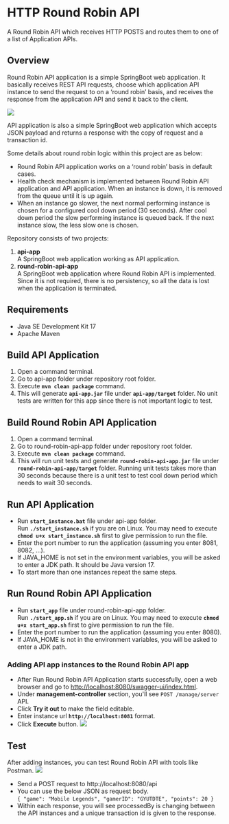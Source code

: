 # HTTP Round Robin API
A Round Robin API which receives HTTP POSTS and routes them to one of a list of
Application APIs.
## Overview
Round Robin API application is a simple SpringBoot web application.
It basically receives REST API requests, choose which application API instance to send the request to on a ‘round robin’ basis, and receives the response from the application API
and send it back to the client.

![](https://i.ibb.co/hF8T7B5/round-Robin.png)

API application is also a simple SpringBoot web application which accepts JSON payload and returns a response with the copy of request and a transaction id.

Some details about round robin logic within this project are as below:
- Round Robin API application works on a ‘round robin’ basis in default cases.
- Health check mechanism is implemented between Round Robin API application and API application. When an instance is down, it is removed from the queue until it is up again.
- When an instance go slower, the next normal performing instance is chosen for a configured cool down period (30 seconds). After cool down period the slow performing instance is queued back. If the next instance slow, the less slow one is chosen.
 
Repository consists of two projects:
1. **api-app**<br>
A SpringBoot web application working as API application.<br>
2. **round-robin-api-app**<br>
A SpringBoot web application where Round Robin API is implemented. Since it is not required, there is no persistency, so all the data is lost when the application is terminated. 

## Requirements
 - Java SE Development Kit 17
 - Apache Maven

## Build API Application
 1. Open a command terminal.
 2. Go to api-app folder under repository root folder.
 3. Execute **`mvn clean package`** command.
 4. This will generate **`api-app.jar`** file under **`api-app/target`** folder.
 No unit tests are written for this app since there is not important logic to test.

## Build Round Robin API Application
 1. Open a command terminal.
 2. Go to round-robin-api-app folder under repository root folder.
 3. Execute **`mvn clean package`** command.
 4. This will run unit tests and generate **`round-robin-api-app.jar`** file under **`round-robin-api-app/target`** folder.
 Running unit tests takes more than 30 seconds because there is a unit test to test cool down period which needs to wait 30 seconds.

## Run API Application
- Run **`start_instance.bat`** file under api-app folder.<br>
Run **`./start_instance.sh`** if you are on Linux. You may need to execute **`chmod u+x start_instance.sh`** first to give permission to run the file.
- Enter the port number to run the application (assuming you enter 8081, 8082, ...).
- If JAVA_HOME is not set in the environment variables, you will be asked to enter a JDK path. It should be Java version 17.
- To start more than one instances repeat the same steps.

## Run Round Robin API Application
- Run **`start_app`** file under round-robin-api-app folder.<br>
Run **`./start_app.sh`** if you are on Linux. You may need to execute **`chmod u+x start_app.sh`** first to give permission to run the file.
- Enter the port number to run the application (assuming you enter 8080).
- If JAVA_HOME is not in the environment variables, you will be asked to enter a JDK path.

### Adding API app instances to the Round Robin API app
- After Run Round Robin API Application starts successfully, open a web browser and go to [http://localhost:8080/swagger-ui/index.html](http://localhost:8080/swagger-ui/index.html).
- Under **management-controller** section, you'll see `POST /manage/server` API.
- Click **Try it out** to make the field editable.
- Enter instance url **`http://localhost:8081`** format.
- Click **Execute** button.
![](https://i.ibb.co/NFgBZ71/round-Robin-add-Instance.png)


## Test
After adding instances, you can test Round Robin API with tools like Postman.
![](https://i.ibb.co/zPDMDSC/round-Robin-test.png)

- Send a POST request to http://localhost:8080/api
- You can use the below JSON as request body.<br>
`
{
    "game": "Mobile Legends",
    "gamerID": "GYUTDTE",
    "points": 20
}
`
- Within each response, you will see processedBy is changing between the API instances and a unique transaction id is given to the response.

